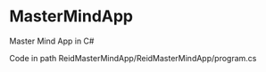 # MasterMindApp
Master Mind App in C#


Code in path ReidMasterMindApp/ReidMasterMindApp/program.cs
